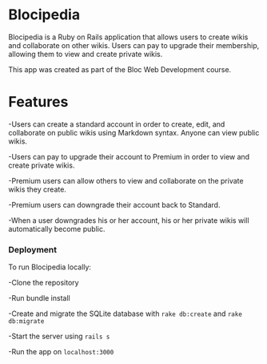 # Blocipedia

Blocipedia is a Ruby on Rails application that allows users to create wikis and collaborate on other wikis. Users can pay to upgrade their membership, allowing them to view and create private wikis.

This app was created as part of the Bloc Web Development course.

# Features

-Users can create a standard account in order to create, edit, and collaborate on public wikis using Markdown syntax. Anyone can view public wikis.

-Users can pay to upgrade their account to Premium in order to view and create private wikis.

-Premium users can allow others to view and collaborate on the private wikis they create.

-Premium users can downgrade their account back to Standard.

-When a user downgrades his or her account, his or her private wikis will automatically become public.

### Deployment
To run Blocipedia locally:

-Clone the repository

-Run bundle install

-Create and migrate the SQLite database with `rake db:create` and `rake db:migrate`

-Start the server using `rails s`

-Run the app on `localhost:3000`
